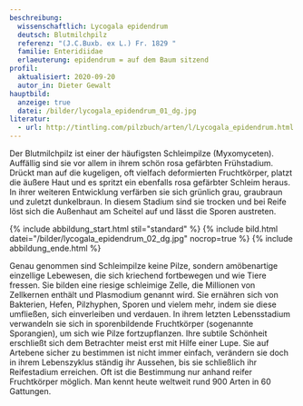 ```yaml
---
beschreibung:
  wissenschaftlich: Lycogala epidendrum
  deutsch: Blutmilchpilz
  referenz: "(J.C.Buxb. ex L.) Fr. 1829 "
  familie: Enteridiidae
  erlaeuterung: epidendrum = auf dem Baum sitzend
profil:
  aktualisiert: 2020-09-20
  autor_in: Dieter Gewalt
hauptbild:
  anzeige: true
  datei: /bilder/lycogala_epidendrum_01_dg.jpg
literatur:
  - url: http://tintling.com/pilzbuch/arten/l/Lycogala_epidendrum.html
---
```

Der Blutmilchpilz ist einer der häufigsten Schleimpilze (Myxomyceten). Auffällig sind sie vor allem in ihrem schön rosa gefärbten Frühstadium. Drückt man auf die kugeligen, oft vielfach deformierten Fruchtkörper, platzt die äußere Haut und es spritzt ein ebenfalls rosa gefärbter Schleim heraus. In ihrer weiteren Entwicklung verfärben sie sich grünlich grau, graubraun und zuletzt dunkelbraun. In diesem Stadium sind sie trocken und bei Reife löst sich die Außenhaut am Scheitel auf und lässt die Sporen austreten.

{% include abbildung_start.html stil="standard" %}
{% include bild.html datei="/bilder/lycogala_epidendrum_02_dg.jpg" nocrop=true %}
{% include abbildung_ende.html %}

Genau genommen sind Schleimpilze keine Pilze, sondern amöbenartige einzellige Lebewesen, die sich kriechend fortbewegen und wie Tiere fressen. Sie bilden eine riesige schleimige Zelle, die Millionen von Zellkernen enthält und Plasmodium genannt wird. Sie ernähren sich von Bakterien, Hefen, Pilzhyphen, Sporen und vielem mehr, indem sie diese umfließen, sich einverleiben und verdauen. In ihrem letzten Lebensstadium verwandeln sie sich in sporenbildende Fruchtkörper (sogenannte Sporangien), um sich wie Pilze fortzupflanzen. Ihre subtile Schönheit erschließt sich dem Betrachter meist erst mit Hilfe einer Lupe. Sie auf Artebene sicher zu bestimmen ist nicht immer einfach, verändern sie doch in ihrem Lebenszyklus ständig ihr Aussehen, bis sie schließlich ihr Reifestadium erreichen. Oft ist die Bestimmung nur anhand reifer Fruchtkörper möglich. Man kennt heute weltweit rund 900 Arten in 60 Gattungen.